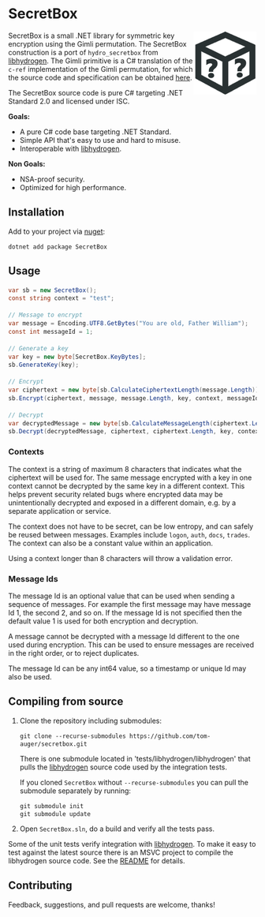 # SecretBox

<img align="right" src="logo.png">

SecretBox is a small .NET library for symmetric key encryption using the Gimli permutation. The SecretBox construction is a port of `hydro_secretbox` from [libhydrogen](https://github.com/jedisct1/libhydrogen). The Gimli primitive is a C# translation of the `c-ref` implementation of the Gimli permutation, for which the source code and specification can be obtained [here](https://gimli.cr.yp.to/).

The SecretBox source code is pure C# targeting .NET Standard 2.0 and licensed under ISC.

**Goals:**

* A pure C# code base targeting .NET Standard.
* Simple API that's easy to use and hard to misuse.
* Interoperable with [libhydrogen](https://github.com/jedisct1/libhydrogen).

**Non Goals:**

* NSA-proof security.
* Optimized for high performance.

## Installation

Add to your project via [nuget](https://www.nuget.org/packages/SecretBox/):

```
dotnet add package SecretBox
```

## Usage

```csharp
var sb = new SecretBox();
const string context = "test";

// Message to encrypt
var message = Encoding.UTF8.GetBytes("You are old, Father William");
const int messageId = 1;

// Generate a key
var key = new byte[SecretBox.KeyBytes];
sb.GenerateKey(key);

// Encrypt
var ciphertext = new byte[sb.CalculateCiphertextLength(message.Length)];
sb.Encrypt(ciphertext, message, message.Length, key, context, messageId);

// Decrypt
var decryptedMessage = new byte[sb.CalculateMessageLength(ciphertext.Length)];
sb.Decrypt(decryptedMessage, ciphertext, ciphertext.Length, key, context, messageId);
```

### Contexts

The context is a string of maximum 8 characters that indicates what the ciphertext will be used for. The same message encrypted with a key in one context cannot be decrypted by the same key in a different context. This helps prevent security related bugs where encrypted data may be unintentionally decrypted and exposed in a different domain, e.g. by a separate application or service.

The context does not have to be secret, can be low entropy, and can safely be reused between messages. Examples include `logon`, `auth`, `docs`, `trades`. The context can also be a constant value within an application.

Using a context longer than 8 characters will throw a validation error.

### Message Ids

The message Id is an optional value that can be used when sending a sequence of messages. For example the first message may have message Id 1, the second 2, and so on. If the message Id is not specified then the default value 1 is used for both encryption and decryption.

A message cannot be decrypted with a message Id different to the one used during encryption. This can be used to ensure messages are received in the right order, or to reject duplicates.

The message Id can be any int64 value, so a timestamp or unique Id may also be used.

## Compiling from source

1. Clone the repository including submodules: 
    ```
    git clone --recurse-submodules https://github.com/tom-auger/secretbox.git
    ```
    There is one submodule located in 'tests/libhydrogen/libhydrogen' that pulls the [libhydrogen](https://github.com/jedisct1/libhydrogen) source code used by the integration tests. 

    If you cloned `SecretBox` without `--recurse-submodules` you can pull the submodule separately by running:

    ```
    git submodule init
    git submodule update
    ```
2. Open `SecretBox.sln`, do a build and verify all the tests pass.

Some of the unit tests verify integration with [libhydrogen](https://github.com/jedisct1/libhydrogen). To make it easy to test against the latest source there is an MSVC project to compile the libhydrogen source code. See the [README](tests/README.md) for details.

## Contributing

Feedback, suggestions, and pull requests are welcome, thanks!